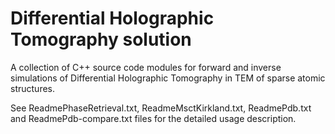 # Differential Holographic Tomography solution
A collection of C++ source code modules for forward and inverse simulations of Differential Holographic Tomography in TEM of sparse atomic structures.

See ReadmePhaseRetrieval.txt, ReadmeMsctKirkland.txt, ReadmePdb.txt and ReadmePdb-compare.txt files for the detailed usage description.
